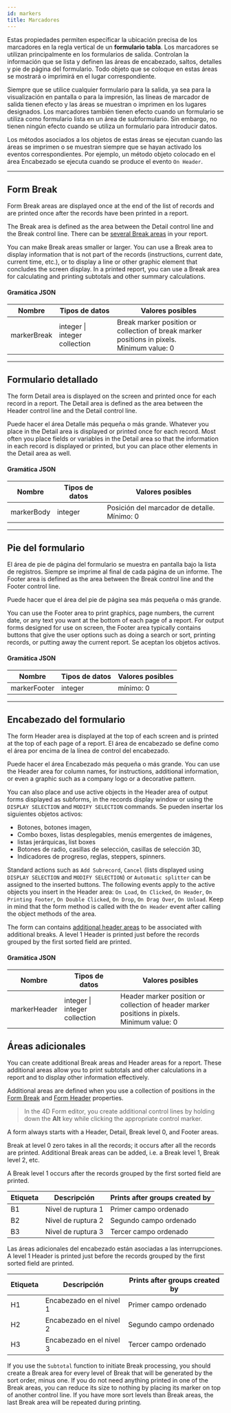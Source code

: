 ```yaml
---
id: markers
title: Marcadores
---
```



Estas propiedades permiten especificar la ubicación precisa de los marcadores en la regla vertical de un **formulario tabla**. Los marcadores se utilizan principalmente en los formularios de salida. Controlan la información que se lista y definen las áreas de encabezado, saltos, detalles y pie de página del formulario. Todo objeto que se coloque en estas áreas se mostrará o imprimirá en el lugar correspondiente.

Siempre que se utilice cualquier formulario para la salida, ya sea para la visualización en pantalla o para la impresión, las líneas de marcador de salida tienen efecto y las áreas se muestran o imprimen en los lugares designados. Los marcadores también tienen efecto cuando un formulario se utiliza como formulario lista en un área de subformulario. Sin embargo, no tienen ningún efecto cuando se utiliza un formulario para introducir datos.

Los métodos asociados a los objetos de estas áreas se ejecutan cuando las áreas se imprimen o se muestran siempre que se hayan activado los eventos correspondientes. Por ejemplo, un método objeto colocado en el área Encabezado se ejecuta cuando se produce el evento `On Header`.

---

## Form Break

Form Break areas are displayed once at the end of the list of records and are printed once after the records have been printed in a report.

The Break area is defined as the area between the Detail control line and the Break control line. There can be [several Break areas](#additional-areas) in your report.

You can make Break areas smaller or larger. You can use a Break area to display information that is not part of the records (instructions, current date, current time, etc.), or to display a line or other graphic element that concludes the screen display. In a printed report, you can use a Break area for calculating and printing subtotals and other summary calculations.

#### Gramática JSON

| Nombre      | Tipos de datos                    | Valores posibles                                                                                    |
| ----------- | --------------------------------- | --------------------------------------------------------------------------------------------------- |
| markerBreak | integer &#x7c; integer collection | Break marker position or collection of break marker positions in pixels.<br/>Minimum value: 0 |

---

## Formulario detallado

The form Detail area is displayed on the screen and printed once for each record in a report. The Detail area is defined as the area between the Header control line and the Detail control line.

Puede hacer el área Detalle más pequeña o más grande. Whatever you place in the Detail area is displayed or printed once for each record. Most often you place fields or variables in the Detail area so that the information in each record is displayed or printed, but you can place other elements in the Detail area as well.

#### Gramática JSON

| Nombre     | Tipos de datos | Valores posibles                            |
| ---------- | -------------- | ------------------------------------------- |
| markerBody | integer        | Posición del marcador de detalle. Mínimo: 0 |

---

## Pie del formulario

El área de pie de página del formulario se muestra en pantalla bajo la lista de registros. Siempre se imprime al final de cada página de un informe. The Footer area is defined as the area between the Break control line and the Footer control line.

Puede hacer que el área del pie de página sea más pequeña o más grande.

You can use the Footer area to print graphics, page numbers, the current date, or any text you want at the bottom of each page of a report. For output forms designed for use on screen, the Footer area typically contains buttons that give the user options such as doing a search or sort, printing records, or putting away the current report. Se aceptan los objetos activos.

#### Gramática JSON

| Nombre       | Tipos de datos | Valores posibles |
| ------------ | -------------- | ---------------- |
| markerFooter | integer        | mínimo: 0        |

---

## Encabezado del formulario

The form Header area is displayed at the top of each screen and is printed at the top of each page of a report. El área de encabezado se define como el área por encima de la línea de control del encabezado.

Puede hacer el área Encabezado más pequeña o más grande. You can use the Header area for column names, for instructions, additional information, or even a graphic such as a company logo or a decorative pattern.

You can also place and use active objects in the Header area of output forms displayed as subforms, in the records display window or using the `DISPLAY SELECTION` and `MODIFY SELECTION` commands. Se pueden insertar los siguientes objetos activos:

- Botones, botones imagen,
- Combo boxes, listas desplegables, menús emergentes de imágenes,
- listas jerárquicas, list boxes
- Botones de radio, casillas de selección, casillas de selección 3D,
- Indicadores de progreso, reglas, steppers, spinners.

Standard actions such as `Add Subrecord`, `Cancel` (lists displayed using `DISPLAY SELECTION` and `MODIFY SELECTION`) or `Automatic splitter` can be assigned to the inserted buttons. The following events apply to the active objects you insert in the Header area: `On Load`, `On Clicked`, `On Header`, `On Printing Footer`, `On Double Clicked`, `On Drop`, `On Drag Over`, `On Unload`. Keep in mind that the form method is called with the `On Header` event after calling the object methods of the area.

The form can contains [additional header areas](#additional-areas) to be associated with additional breaks. A level 1 Header is printed just before the records grouped by the first sorted field are printed.

#### Gramática JSON

| Nombre       | Tipos de datos                    | Valores posibles                                                                                      |
| ------------ | --------------------------------- | ----------------------------------------------------------------------------------------------------- |
| markerHeader | integer &#x7c; integer collection | Header marker position or collection of header marker positions in pixels.<br/>Minimum value: 0 |

## Áreas adicionales

You can create additional Break areas and Header areas for a report. These additional areas allow you to print subtotals and other calculations in a report and to display other information effectively.

Additional areas are defined when you use a collection of positions in the [Form Break](#form-break) and [Form Header](#form-header) properties.

> In the 4D Form editor, you create additional control lines by holding down the **Alt** key while clicking the appropriate control marker.

A form always starts with a Header, Detail, Break level 0, and Footer areas.

Break at level 0 zero takes in all the records; it occurs after all the records are printed. Additional Break areas can be added, i.e. a Break level 1, Break level 2, etc.

A Break level 1 occurs after the records grouped by the first sorted field are printed.

| Etiqueta | Descripción        | Prints after groups created by |
| -------- | ------------------ | ------------------------------ |
| B1       | Nivel de ruptura 1 | Primer campo ordenado          |
| B2       | Nivel de ruptura 2 | Segundo campo ordenado         |
| B3       | Nivel de ruptura 3 | Tercer campo ordenado          |

Las áreas adicionales del encabezado están asociadas a las interrupciones. A level 1 Header is printed just before the records grouped by the first sorted field are printed.

| Etiqueta | Descripción              | Prints after groups created by |
| -------- | ------------------------ | ------------------------------ |
| H1       | Encabezado en el nivel 1 | Primer campo ordenado          |
| H2       | Encabezado en el nivel 2 | Segundo campo ordenado         |
| H3       | Encabezado en el nivel 3 | Tercer campo ordenado          |

If you use the `Subtotal` function to initiate Break processing, you should create a Break area for every level of Break that will be generated by the sort order, minus one. If you do not need anything printed in one of the Break areas, you can reduce its size to nothing by placing its marker on top of another control line. If you have more sort levels than Break areas, the last Break area will be repeated during printing.
